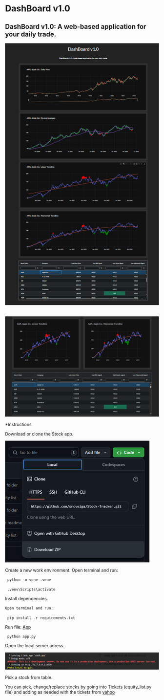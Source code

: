 # DashBoard v1.0

## DashBoard v1.0: A web-based application for your daily trade.

![Main App](/img/Main_page.png)
<br>
<br>
<br>
![Main App](/img/Main_page2.png)


*Instructions


Download or clone the Stock app.

![Download zip](/img/zip.png)


Create a new work environment. Open terminal and run:
    
     python -m venv .venv

     .venv\Scripts\activate    



Install dependencies.

    Open terminal and run:

     pip install -r requirements.txt



Run file:
    [App](/stock%20app/app.py) 
        
     python app.py

Open the local server adress.

![Local Adress](/img/local_adress.png)

Pick a stock from table.

You can pick, change/replace stocks by going into [Tickets](/stock%20app/equity_list.py) (equity_list.py file) and adding as needed with the tickets from [yahoo](https://finance.yahoo.com/?guccounter=1)

